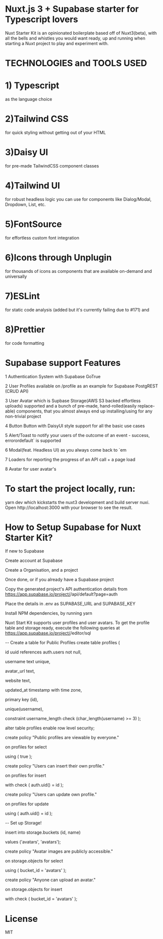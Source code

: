 
# Nuxt.js 3 + Supabase starter for Typescript lovers
Nuxt Starter Kit is an opinionated boilerplate based off of Nuxt3(beta), with all the bells and whistles you would want ready, up and running when starting a Nuxt project to play and experiment with.

# TECHNOLOGIES and TOOLS USED

 # 1) Typescript
   as the language choice

# 2)Tailwind CSS 
   for quick styling without getting out of your HTML

# 3)Daisy UI 
   for pre-made TailwindCSS component classes

# 4)Tailwind UI 
   for robust headless logic you can use for components like Dialog/Modal, Dropdown, List, etc.

# 5)FontSource 
   for effortless custom font integration

# 6)Icons through Unplugin 
 for thousands of icons as components that are available on-demand and universally

# 7)ESLint 
 for static code analysis (added but it's currently failing due to #171) and

# 8)Prettier 
 for code formatting


# Supabase support Features

1 Authentication System with Supabase GoTrue

2 User Profiles available on /profile as an example for Supabase PostgREST (CRUD API)

3 User Avatar which is Supbase Storage(AWS S3 backed effortless uploads) supported
and a bunch of pre-made, hand-rolled(easily replace-able) components, that you almost always end up installing/using for any non-trivial project

4 Button Button with DaisyUI style support for all the basic use cases

5 Alert/Toast to notify your users of the outcome of an event - success, errorordefault` is supported

6 Modal(feat. Headless UI) as you always come back to `em

7 Loaders for reporting the progress of an API call + a page load

8 Avatar for user avatar's

# To start the project locally, run:
 yarn dev
which kickstarts the nuxt3 development and build server nuxi. Open http://localhost:3000 with your browser to see the result.


# How to Setup Supabase for Nuxt Starter Kit?
If new to Supabase

Create account at Supabase

Create a Organisation, and a project

Once done, or if you already have a Supabase project

Copy the generated project's API authentication details from https://app.supabase.io/project/<your-awesome-nuxt-project>/api/default?page=auth

Place the details in .env as SUPABASE_URL and SUPABASE_KEY

Install NPM dependencies, by running yarn

Nuxt Start Kit supports user profiles and user avatars. To get the profile table and storage ready, execute the following queries at https://app.supabase.io/project/<your-awesome-nuxt-project>/editor/sql

-- Create a table for Public Profiles
create table profiles (

  id uuid references auth.users not null,
  
  username text unique,
  
  avatar_url text,
  
  website text,
  
  updated_at timestamp with time zone,

  primary key (id),
  
  unique(username),
  
  constraint username_length check (char_length(username) >= 3)
);

alter table profiles enable row level security;

create policy "Public profiles are viewable by everyone."

  on profiles for select
  
  using ( true );

create policy "Users can insert their own profile."

  on profiles for insert
  
  with check ( auth.uid() = id );

create policy "Users can update own profile."

  on profiles for update
  
  using ( auth.uid() = id );

-- Set up Storage!

insert into storage.buckets (id, name)

values ('avatars', 'avatars');

create policy "Avatar images are publicly accessible."

  on storage.objects for select
  
  using ( bucket_id = 'avatars' );

create policy "Anyone can upload an avatar."

  on storage.objects for insert
  
  with check ( bucket_id = 'avatars' );

# License
MIT
